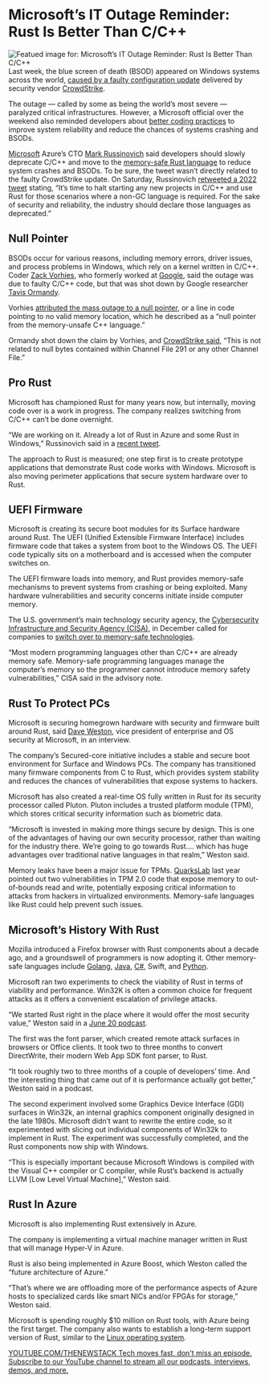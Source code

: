 # Microsoft’s IT Outage Reminder: Rust Is Better Than C/C++
![Featued image for: Microsoft’s IT Outage Reminder: Rust Is Better Than C/C++](https://cdn.thenewstack.io/media/2024/07/9caafb56-airport-2373727_1280-1024x682.jpg)
Last week, the blue screen of death (BSOD) appeared on Windows systems across the world, [caused by a faulty configuration update](https://thenewstack.io/7-urgent-lessons-from-the-crowdstrike-disaster/) delivered by security vendor [CrowdStrike](https://thenewstack.io/crowdstrike-ups-its-falcon-cloud-security-game/).

The outage — called by some as being the world’s most severe — paralyzed critical infrastructures. However, a Microsoft official over the weekend also reminded developers about [better coding practices](https://thenewstack.io/infrastructure-as-code-6-best-practices-for-securing-applications/) to improve system reliability and reduce the chances of systems crashing and BSODs.

[Microsoft](https://news.microsoft.com/?utm_content=inline+mention) Azure’s CTO [Mark Russinovich](https://www.linkedin.com/in/markrussinovich/) said developers should slowly deprecate C/C++ and move to the [memory-safe Rust language](https://thenewstack.io/rust-the-future-of-fail-safe-software-development/) to reduce system crashes and BSODs. To be sure, the tweet wasn’t directly related to the faulty CrowdStrike update.
On Saturday, Russinovich [retweeted a 2022 tweet](https://x.com/markrussinovich/status/1814853234445722076) stating, “It’s time to halt starting any new projects in C/C++ and use Rust for those scenarios where a non-GC language is required. For the sake of security and reliability, the industry should declare those languages as deprecated.”

## Null Pointer
BSODs occur for various reasons, including memory errors, driver issues, and process problems in Windows, which rely on a kernel written in C/C++. Coder [Zack Vorhies](https://www.linkedin.com/in/zachvorhies/), who formerly worked at [Google](https://cloud.google.com/?utm_content=inline+mention), said the outage was due to faulty C/C++ code, but that was shot down by Google researcher [Tavis Ormandy](https://github.com/taviso).

Vorhies [attributed the mass outage to a null pointer](https://x.com/Perpetualmaniac/status/1814376668095754753), or a line in code pointing to no valid memory location, which he described as a “null pointer from the memory-unsafe C++ language.”

Ormandy shot down the claim by Vorhies, and [CrowdStrike said](https://www.crowdstrike.com/blog/falcon-update-for-windows-hosts-technical-details/), “This is not related to null bytes contained within Channel File 291 or any other Channel File.”

## Pro Rust
Microsoft has championed Rust for many years now, but internally, moving code over is a work in progress. The company realizes switching from C/C++ can’t be done overnight.

“We are working on it. Already a lot of Rust in Azure and some Rust in Windows,” Russinovich said in a [recent tweet](https://x.com/markrussinovich/status/1815046656469225911).

The approach to Rust is measured; one step first is to create prototype applications that demonstrate Rust code works with Windows. Microsoft is also moving perimeter applications that secure system hardware over to Rust.

## UEFI Firmware
Microsoft is creating its secure boot modules for its Surface hardware around Rust. The UEFI (Unified Extensible Firmware Interface) includes firmware code that takes a system from boot to the Windows OS. The UEFI code typically sits on a motherboard and is accessed when the computer switches on.

The UEFI firmware loads into memory, and Rust provides memory-safe mechanisms to prevent systems from crashing or being exploited. Many hardware vulnerabilities and security concerns initiate inside computer memory.

The U.S. government’s main technology security agency, the [Cybersecurity Infrastructure and Security Agency (CISA)](https://thenewstack.io/why-does-the-nsa-care-about-the-software-supply-chain/), in December called for companies to [switch over to memory-safe technologies](https://www.cisa.gov/news-events/news/urgent-need-memory-safety-software-products).

“Most modern programming languages other than C/C++ are already memory safe. Memory-safe programming languages manage the computer’s memory so the programmer cannot introduce memory safety vulnerabilities,” CISA said in the advisory note.

## Rust To Protect PCs
Microsoft is securing homegrown hardware with security and firmware built around Rust, said [Dave Weston](https://www.linkedin.com/in/dwizzzle/), vice president of enterprise and OS security at Microsoft, in an interview.

The company’s Secured-core initiative includes a stable and secure boot environment for Surface and Windows PCs. The company has transitioned many firmware components from C to Rust, which provides system stability and reduces the chances of vulnerabilities that expose systems to hackers.

Microsoft has also created a real-time OS fully written in Rust for its security processor called Pluton. Pluton includes a trusted platform module (TPM), which stores critical security information such as biometric data.

“Microsoft is invested in making more things secure by design. This is one of the advantages of having our own security processor, rather than waiting for the industry there. We’re going to go towards Rust…. which has huge advantages over traditional native languages in that realm,” Weston said.

Memory leaks have been a major issue for TPMs. [QuarksLab](https://blog.quarkslab.com/vulnerabilities-in-the-tpm-20-reference-implementation-code.html) last year pointed out two vulnerabilities in TPM 2.0 code that expose memory to out-of-bounds read and write, potentially exposing critical information to attacks from hackers in virtualized environments. Memory-safe languages like Rust could help prevent such issues.

## Microsoft’s History With Rust
Mozilla introduced a Firefox browser with Rust components about a decade ago, and a groundswell of programmers is now adopting it. Other memory-safe languages include [Golang](https://thenewstack.io/golang-what-are-constants-in-go-and-how-do-you-use-them/), [Java](https://thenewstack.io/java-22-making-java-more-attractive-for-ai-apps-workloads/), [C#](https://thenewstack.io/microsoft-we-are-not-abandoning-c-for-rust/), Swift, and [Python](https://thenewstack.io/an-introduction-to-python-for-non-programmers/).

Microsoft ran two experiments to check the viability of Rust in terms of viability and performance. Win32K is often a common choice for frequent attacks as it offers a convenient escalation of privilege attacks.

“We started Rust right in the place where it would offer the most security value,” Weston said in a [June 20 podcast](https://azuresecuritypodcast.azurewebsites.net/).

The first was the font parser, which created remote attack surfaces in browsers or Office clients. It took two to three months to convert DirectWrite, their modern Web App SDK font parser, to Rust.

“It took roughly two to three months of a couple of developers’ time. And the interesting thing that came out of it is performance actually got better,” Weston said in a podcast.

The second experiment involved some Graphics Device Interface (GDI) surfaces in Win32k, an internal graphics component originally designed in the late 1980s. Microsoft didn’t want to rewrite the entire code, so it experimented with slicing out individual components of Win32k to implement in Rust. The experiment was successfully completed, and the Rust components now ship with Windows.

“This is especially important because Microsoft Windows is compiled with the Visual C++ compiler or C compiler, while Rust’s backend is actually LLVM [Low Level Virtual Machine],” Weston said.

## Rust In Azure
Microsoft is also implementing Rust extensively in Azure.

The company is implementing a virtual machine manager written in Rust that will manage Hyper-V in Azure.

Rust is also being implemented in Azure Boost, which Weston called the “future architecture of Azure.”

“That’s where we are offloading more of the performance aspects of Azure hosts to specialized cards like smart NICs and/or FPGAs for storage,” Weston said.

Microsoft is spending roughly $10 million on Rust tools, with Azure being the first target. The company also wants to establish a long-term support version of Rust, similar to the [Linux operating system](https://thenewstack.io/rust-in-the-linux-kernel/).

[
YOUTUBE.COM/THENEWSTACK
Tech moves fast, don't miss an episode. Subscribe to our YouTube
channel to stream all our podcasts, interviews, demos, and more.
](https://youtube.com/thenewstack?sub_confirmation=1)